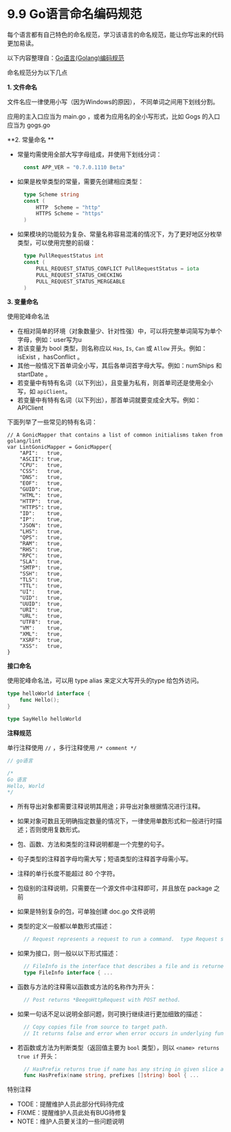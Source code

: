 # 9.9 Go语言命名编码规范

每个语言都有自己特色的命名规范，学习该语言的命名规范，能让你写出来的代码更加易读。

以下内容整理自：[Go语言(Golang)编码规范](https://www.bookstack.cn/books/go-code-convention)

命名规范分为以下几点

**1. 文件命名**

文件名应一律使用小写（因为Windows的原因）， 不同单词之间用下划线分割。

应用的主入口应当为 main.go ，或者为应用名的全小写形式，比如 Gogs 的入口应当为 gogs.go

**2. 常量命名 **

- 常量均需使用全部大写字母组成，并使用下划线分词：

  ```go
    const APP_VER = "0.7.0.1110 Beta"
  ```

- 如果是枚举类型的常量，需要先创建相应类型：

  ```go
    type Scheme string
    const (
        HTTP  Scheme = "http"
        HTTPS Scheme = "https"
    )
  ```

- 如果模块的功能较为复杂、常量名称容易混淆的情况下，为了更好地区分枚举类型，可以使用完整的前缀：

  ```go
    type PullRequestStatus int
    const (
        PULL_REQUEST_STATUS_CONFLICT PullRequestStatus = iota
        PULL_REQUEST_STATUS_CHECKING
        PULL_REQUEST_STATUS_MERGEABLE
    )
  ```

**3. 变量命名**

使用驼峰命名法

- 在相对简单的环境（对象数量少、针对性强）中，可以将完整单词简写为单个字母，例如：user写为u
- 若该变量为 bool 类型，则名称应以 `Has`, `Is`, `Can` 或 `Allow` 开头。例如：isExist ，hasConflict 。
- 其他一般情况下首单词全小写，其后各单词首字母大写。例如：numShips 和 startDate 。
- 若变量中有特有名词（以下列出），且变量为私有，则首单司还是使用全小写，如 `apiClient`。
- 若变量中有特有名词（以下列出），那首单词就要变成全大写。例如：APIClient

下面列举了一些常见的特有名词：

```
// A GonicMapper that contains a list of common initialisms taken from golang/lint
var LintGonicMapper = GonicMapper{
    "API":   true,
    "ASCII": true,
    "CPU":   true,
    "CSS":   true,
    "DNS":   true,
    "EOF":   true,
    "GUID":  true,
    "HTML":  true,
    "HTTP":  true,
    "HTTPS": true,
    "ID":    true,
    "IP":    true,
    "JSON":  true,
    "LHS":   true,
    "QPS":   true,
    "RAM":   true,
    "RHS":   true,
    "RPC":   true,
    "SLA":   true,
    "SMTP":  true,
    "SSH":   true,
    "TLS":   true,
    "TTL":   true,
    "UI":    true,
    "UID":   true,
    "UUID":  true,
    "URI":   true,
    "URL":   true,
    "UTF8":  true,
    "VM":    true,
    "XML":   true,
    "XSRF":  true,
    "XSS":   true,
}
```



**接口命名**

使用驼峰命名法，可以用 type alias 来定义大写开头的type 给包外访问。

```go
type helloWorld interface {
    func Hello();
}

type SayHello helloWorld
```



**注释规范**

单行注释使用 `//` ，多行注释使用 `/* comment */`

```go
// go语言

/*
Go 语言
Hello, World
*/
```

- 所有导出对象都需要注释说明其用途；非导出对象根据情况进行注释。

- 如果对象可数且无明确指定数量的情况下，一律使用单数形式和一般进行时描述；否则使用复数形式。

- 包、函数、方法和类型的注释说明都是一个完整的句子。

- 句子类型的注释首字母均需大写；短语类型的注释首字母需小写。

- 注释的单行长度不能超过 80 个字符。

- 包级别的注释说明，只需要在一个源文件中注释即可，并且放在 package 之前

- 如果是特别复杂的包，可单独创建 doc.go 文件说明

- 类型的定义一般都以单数形式描述：

  ```go
    // Request represents a request to run a command.  type Request struct { ...
  ```

- 如果为接口，则一般以以下形式描述：

  ```go
    // FileInfo is the interface that describes a file and is returned by Stat and Lstat.
    type FileInfo interface { ...
  ```

- 函数与方法的注释需以函数或方法的名称作为开头：

  ```go
    // Post returns *BeegoHttpRequest with POST method.
  ```

- 如果一句话不足以说明全部问题，则可换行继续进行更加细致的描述：

  ```go
    // Copy copies file from source to target path.
    // It returns false and error when error occurs in underlying function calls.
  ```

- 若函数或方法为判断类型（返回值主要为 `bool` 类型），则以 `<name> returns true if` 开头：

  ```go
    // HasPrefix returns true if name has any string in given slice as prefix.
    func HasPrefix(name string, prefixes []string) bool { ...
  ```

特别注释

- TODE：提醒维护人员此部分代码待完成
- FIXME：提醒维护人员此处有BUG待修复
- NOTE：维护人员要关注的一些问题说明